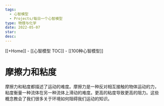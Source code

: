 ```yaml
---
tags:
  - 心智模型
  - Projects/每日一个心智模型
type: 物理与化学
date: 2022-05-07
star: 
desc: 
---
```

[[+Home]] - [[心智模型 TOC]] - [[100种心智模型]]


# 摩擦力和粘度

摩擦力和粘度都描述了运动的难度。摩擦力是一种反对相互接触的物体运动的力，粘度衡量一种流体在另一种流体上滑动的难度。更高的粘度导致更高的阻力。这些概念教会了我们很多关于环境如何阻碍我们运动的知识。